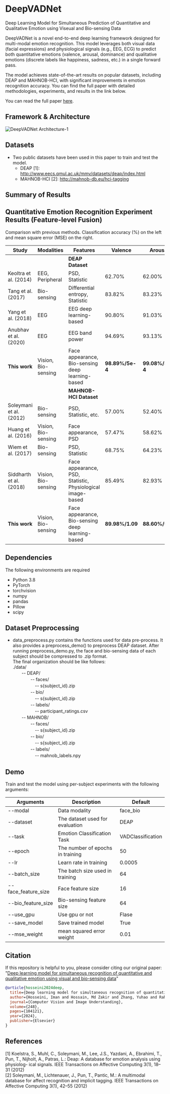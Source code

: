 # DeepVADNet

Deep Learning Model for Simultaneous Prediction of Quantitative and Qualitative Emotion using Viseual and Bio-sensing Data

DeepVADNet is a novel end-to-end deep learning framework designed for multi-modal emotion recognition. This model leverages both visual data (facial expressions) and physiological signals (e.g., EEG, ECG) to predict both quantitative emotions (valence, arousal, dominance) and qualitative emotions (discrete labels like happiness, sadness, etc.) in a single forward pass.

The model achieves state-of-the-art results on popular datasets, including DEAP and MAHNOB-HCI, with significant improvements in emotion recognition accuracy. You can find the full paper with detailed methodologies, experiments, and results in the link below.

You can read the full paper [here](https://www.sciencedirect.com/science/article/pii/S1077314224002029).


## Framework & Architecture

![DeepVADNet Architecture-1](https://github.com/user-attachments/assets/9e51ed03-016e-4b9a-8cfb-f716bbb40640)


## Datasets
* Two public datasets have been used in this paper to train and test the model. 
  + DEAP \[1\]: http://www.eecs.qmul.ac.uk/mmv/datasets/deap/index.html
  + MAHNOB-HCI \[2\]: http://mahnob-db.eu/hci-tagging


## Summary of Results


## Quantitative Emotion Recognition Experiment Results (Feature-level Fusion)

Comparison with previous methods. Classification accuracy (%) on the left and mean square error (MSE) on the right.

| Study                                     | Modalities          | Features                                               | Valence           | Arousal           | Dominance         |
|-------------------------------------------|---------------------|--------------------------------------------------------|-------------------|-------------------|-------------------|
|                          |                     |      **DEAP Dataset**                                                   |                   |                   |                   |
| Keoltra et al. (2014)                     | EEG, Peripheral      | PSD, Statistic                                          | 62.70%            | 62.00%            | -                 |
| Tang et al. (2017)                        | Bio-sensing          | Differential entropy, Statistic                         | 83.82%            | 83.23%            | -                 |
| Yang et al. (2018)                        | EEG                 | EEG deep learning-based                                 | 90.80%            | 91.03%            | -                 |
| Anubhav et al. (2020)                     | EEG                 | EEG band power                                          | 94.69%            | 93.13%            | -                 |
| **This work**                             | Vision, Bio-sensing  | Face appearance, Bio-sensing deep learning-based        | **98.89%/5e-4**   | **99.08%/8e-4**   | **98.82%/4e-4**   |
|                    |                     |       **MAHNOB-HCI Dataset**                                                  |                   |                   |                   |
| Soleymani et al. (2012)                   | Bio-sensing          | PSD, Statistic, etc.                                    | 57.00%            | 52.40%            | -                 |
| Huang et al. (2016)                       | Vision, Bio-sensing  | Face appearance, PSD                                    | 57.47%            | 58.62%            | -                 |
| Wiem et al. (2017)                        | Bio-sensing          | PSD, Statistic                                          | 68.75%            | 64.23%            | -                 |
| Siddharth et al. (2018)                   | Vision, Bio-sensing  | Face appearance, PSD, Statistic, Physiological image-based | 85.49%            | 82.93%            | -                 |
| **This work**                             | Vision, Bio-sensing  | Face appearance, Bio-sensing deep learning-based        | **89.98%/1.09**   | **88.60%/0.83**   | **88.13%/0.98**   |









## Dependencies
The following environments are required 

+ Python 3.8
+ PyTorch
+ torchvision
+ numpy
+ pandas
+ Pillow
+ scipy


## Dataset Preprocessing
* data_preprocess.py contains the functions used for data pre-process. It also provides a preprocess_demo() to preprocess DEAP dataset.
After running preprocess_demo.py, the face and bio-sensing data of each subject should be compressed to .zip format.    
The final organization should be like follows:    
./data/    
　　-- DEAP/    
　　　　-- faces/    
　　　　　-- s{subject_id}.zip    
　　　　-- bio/    
　　　　　-- s{subject_id}.zip    
　　　　-- labels/    
　　　　　-- participant_ratings.csv    
　　-- MAHNOB/    
　　　　-- faces/    
　　　　　-- s{subject_id}.zip    
　　　　-- bio/    
　　　　　-- s{subject_id}.zip    
　　　　-- labels/    
　　　　　-- mahnob_labels.npy
     
## Demo
Train and test the model using per-subject experiments with the following arguments:

| Arguments| Description | Default |
|---|---|---|
| --modal | Data modality | face_bio |
| --dataset | The dataset used for evaluation | DEAP |
| --task | Emotion Classification Task | VADClassification |
| --epoch | The number of epochs in training| 50 |
| --lr | Learn rate in training| 0.0005 |
| --batch_size | The batch size used in training | 64 |
| --face_feature_size | Face feature size | 16 |
| --bio_feature_size | Bio-sensing feature size| 64 |
| --use_gpu | Use gpu or not | Flase |
| --save_model | Save trained model | True
| --mse_weight | mean squared error weight | 0.01 |


## Citation

If this repository is helpful to you, please consider citing our original paper:
"[Deep learning model for simultaneous recognition of quantitative and qualitative emotion using visual and bio-sensing data](https://www.sciencedirect.com/science/article/pii/S1077314224002029)"

```bibtex
@article{hosseini2024deep,
  title={Deep learning model for simultaneous recognition of quantitative and qualitative emotion using visual and bio-sensing data},
  author={Hosseini, Iman and Hossain, Md Zakir and Zhang, Yuhao and Rahman, Shafin},
  journal={Computer Vision and Image Understanding},
  volume={248},
  pages={104121},
  year={2024},
  publisher={Elsevier}
}

```
## References
\[1\] Koelstra, S., Muhl, C., Soleymani, M., Lee, J.S., Yazdani, A., Ebrahimi, T., Pun,
T., Nijholt, A., Patras, L.: Deap: A database for emotion analysis using physiolog-
ical signals. IEEE Transactions on Affective Computing 3(1), 18–31 (2012)    
\[2\] Soleymani, M., Lichtenauer, J., Pun, T., Pantic, M.: A multimodal database for affect recognition and implicit tagging. IEEE Transactions on Affective Computing 3(1), 42–55 (2012)
